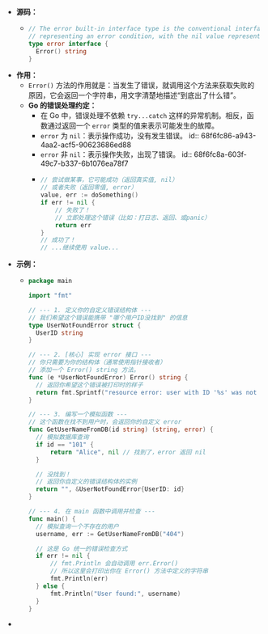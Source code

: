 - **源码：**
	- ```go
	  // The error built-in interface type is the conventional interface for
	  // representing an error condition, with the nil value representing no error.
	  type error interface {
	  	Error() string
	  }
	  ```
- **作用：**
	- `Error()` 方法的作用就是：当发生了错误，就调用这个方法来获取失败的原因，它会返回一个字符串，用文字清楚地描述“到底出了什么错”。
	- **Go 的错误处理约定：**
		- 在 Go 中，错误处理不依赖 `try...catch` 这样的异常机制。相反，函数通过返回一个 `error` 类型的值来表示可能发生的故障。
		- `error` 为 `nil`：表示操作成功，没有发生错误。
		  id:: 68f6fc86-a943-4aa2-acf5-90623686ed88
		- `error` 非 `nil`：表示操作失败，出现了错误。
		  id:: 68f6fc8a-603f-49c7-b337-6b1076ea78f7
		- ```go
		  // 尝试做某事，它可能成功（返回真实值, nil）
		  // 或者失败（返回零值, error）
		  value, err := doSomething()
		  if err != nil {
		      // 失败了！
		      // 立即处理这个错误（比如：打日志、返回、或panic）
		      return err
		  }
		  // 成功了！
		  // ...继续使用 value...
		  ```
- **示例：**
	- ```go
	  package main
	  
	  import "fmt"
	  
	  // --- 1. 定义你的自定义错误结构体 ---
	  // 我们希望这个错误能携带 "哪个用户ID没找到" 的信息
	  type UserNotFoundError struct {
	  	UserID string
	  }
	  
	  // --- 2. [核心] 实现 error 接口 ---
	  // 你只需要为你的结构体（通常使用指针接收者）
	  // 添加一个 Error() string 方法。
	  func (e *UserNotFoundError) Error() string {
	  	// 返回你希望这个错误被打印时的样子
	  	return fmt.Sprintf("resource error: user with ID '%s' was not found", e.UserID)
	  }
	  
	  // --- 3. 编写一个模拟函数 ---
	  // 这个函数在找不到用户时，会返回你的自定义 error
	  func GetUserNameFromDB(id string) (string, error) {
	  	// 模拟数据库查询
	  	if id == "101" {
	  		return "Alice", nil // 找到了，error 返回 nil
	  	}
	  
	  	// 没找到！
	  	// 返回你自定义的错误结构体的实例
	  	return "", &UserNotFoundError{UserID: id}
	  }
	  
	  // --- 4. 在 main 函数中调用并检查 ---
	  func main() {
	  	// 模拟查询一个不存在的用户
	  	username, err := GetUserNameFromDB("404")
	  
	  	// 这是 Go 统一的错误检查方式
	  	if err != nil {
	  		// fmt.Println 会自动调用 err.Error()
	  		// 所以这里会打印出你在 Error() 方法中定义的字符串
	  		fmt.Println(err)
	  	} else {
	  		fmt.Println("User found:", username)
	  	}
	  }
	  ```
-